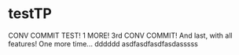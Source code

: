 # testTP
CONV COMMIT TEST!
1 MORE!
3rd CONV COMMIT!
And last, with all features!
One more time...
dddddd
asdfasdfasdfasdasssss
